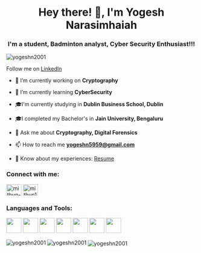 
<h1 align="center">Hey there! 👋, I'm Yogesh Narasimhaiah </h1>
<h3 align="center">I'm a student, Badminton analyst, Cyber Security Enthusiast!!!</h3>

<p align="left"> <img src="https://komarev.com/ghpvc/?username=yogeshn2001&label=Profile%20views&color=0e75b6&style=flat" alt="yogeshn2001" /> </p>

Follow me on [LinkedIn](https://www.linkedin.com/in/yogesh-narasimhaiah)

- 🔭 I’m currently working on **Cryptography**

- 🌱 I’m currently learning **CyberSecurity**

-  🎓I'm currently studying in **Dublin Business School, Dublin**

- 🎓I completed my Bachelor's in **Jain University, Bengaluru**

- 💬 Ask me about **Cryptography, Digital Forensics**

- 📫 How to reach me **yogeshn5959@gmail.com**

- 📄 Know about my experiences: [Resume](https://drive.google.com/file/d/11S9UAtF16wtidh55627YMVDGP4mWkemp/view?usp=sharing)



<h3 align="left">Connect with me:</h3>
<p align="left">
<a href="https://www.linkedin.com/in/yogesh-narasimhaiah/" target="blank"><img align="center" src="https://raw.githubusercontent.com/rahuldkjain/github-profile-readme-generator/master/src/images/icons/Social/linked-in-alt.svg" alt="mithun-g-b64163191" height="30" width="40" /></a>
<a href="[https://www.hackerrank.com/mithun162001](https://x.com/YogeshN1815?t=Vl4ZggLJqHFVSxIHblCGZQ&s=09)" target="blank"><img align="center" src="https://raw.githubusercontent.com/rahuldkjain/github-profile-readme-generator/master/src/images/icons/Social/twitter.svg" alt="mithun162001" height="30" width="40" /></a>
</p>

<h3 align="left">Languages and Tools:</h3>
<p align="left"> <img src="https://www.vectorlogo.zone/logos/python/python-icon.svg" width="40px"/> <img src="https://www.vectorlogo.zone/logos/javascript/javascript-icon.svg" width="40px"/>  <img src="https://www.vectorlogo.zone/logos/w3_html5/w3_html5-icon.svg" width="40px"/> <img src="https://www.vectorlogo.zone/logos/w3_css/w3_css-official.svg" width="40px"/> <img src="https://www.vectorlogo.zone/logos/reactjs/reactjs-icon.svg" width="40px"/> <img src="https://www.vectorlogo.zone/logos/linux/linux-icon.svg" width="40px"/> <img src="https://www.vectorlogo.zone/logos/oracle/oracle-icon.svg" width="40px"/></a> </p>

<img align="left" src="https://github-readme-stats.vercel.app/api/top-langs?username=yogeshn2001&show_icons=true&locale=en&layout=compact&theme=dark" alt="yogeshn2001" />

<img src="https://github-readme-stats.vercel.app/api?username=yogeshn2001&show_icons=true&locale=en&theme=dark" alt="yogeshn2001" />

<img align="center" src="https://github-readme-streak-stats.herokuapp.com/?user=yogeshn2001&&theme=dark" alt="yogeshn2001" />
